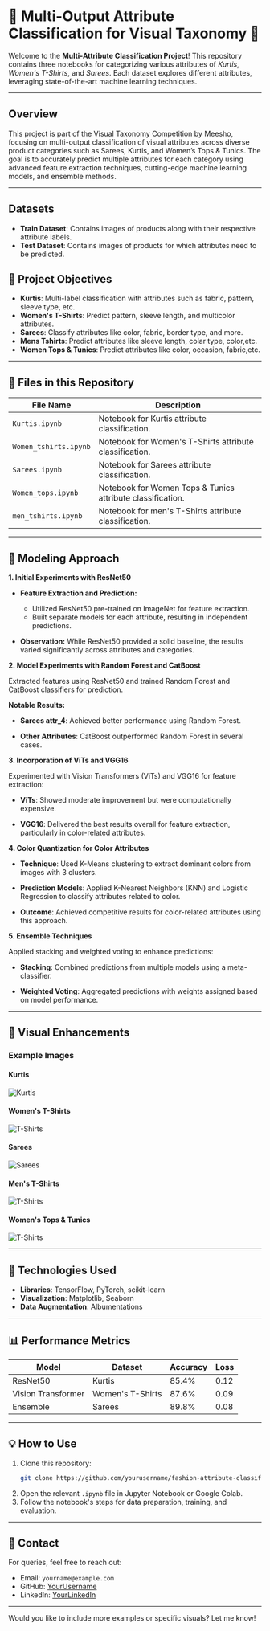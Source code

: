 # 🌟 **Multi-Output Attribute Classification for Visual Taxonomy** 🌟

Welcome to the **Multi-Attribute Classification Project**! This repository contains three notebooks for categorizing various attributes of *Kurtis*, *Women's T-Shirts*, and *Sarees*. Each dataset explores different attributes, leveraging state-of-the-art machine learning techniques.

---

## **Overview**

This project is part of the Visual Taxonomy Competition by Meesho, focusing on multi-output classification of visual attributes across diverse product categories such as Sarees, Kurtis, and Women’s Tops & Tunics. The goal is to accurately predict multiple attributes for each category using advanced feature extraction techniques, cutting-edge machine learning models, and ensemble methods.

---
## **Datasets**
- **Train Dataset**: Contains images of products along with their respective attribute labels.
- **Test Dataset**: Contains images of products for which attributes need to be predicted.

## 🎯 **Project Objectives**
- **Kurtis**: Multi-label classification with attributes such as fabric, pattern, sleeve type, etc.
- **Women's T-Shirts**: Predict pattern, sleeve length, and multicolor attributes.
- **Sarees**: Classify attributes like color, fabric, border type, and more.
- **Mens Tshirts**: Predict attributes like sleeve length, colar type, color,etc.
- **Women Tops & Tunics**: Predict attributes like color, occasion, fabric,etc.

---

## 📂 **Files in this Repository**
| File Name         | Description                                  |
|--------------------|----------------------------------------------|
| `Kurtis.ipynb`    | Notebook for Kurtis attribute classification. |
| `Women_tshirts.ipynb` | Notebook for Women's T-Shirts attribute classification. |
| `Sarees.ipynb`    | Notebook for Sarees attribute classification. |
| `Women_tops.ipynb` | Notebook for Women Tops & Tunics attribute classification. |
| `men_tshirts.ipynb` | Notebook for men's T-Shirts attribute classification. |

---

## 🚀 **Modeling Approach**
**1. Initial Experiments with ResNet50**

- **Feature Extraction and Prediction:**

  - Utilized ResNet50 pre-trained on ImageNet for feature extraction.
  - Built separate models for each attribute, resulting in independent predictions.

- **Observation:** While ResNet50 provided a solid baseline, the results varied significantly across attributes and categories.


**2. Model Experiments with Random Forest and CatBoost**

Extracted features using ResNet50 and trained Random Forest and CatBoost classifiers for prediction.

**Notable Results:**

- **Sarees attr_4**: Achieved better performance using Random Forest.

- **Other Attributes**: CatBoost outperformed Random Forest in several cases.


**3. Incorporation of ViTs and VGG16**

Experimented with Vision Transformers (ViTs) and VGG16 for feature extraction:

- **ViTs**: Showed moderate improvement but were computationally expensive.

- **VGG16**: Delivered the best results overall for feature extraction, particularly in color-related attributes.


**4. Color Quantization for Color Attributes**

- **Technique**: Used K-Means clustering to extract dominant colors from images with 3 clusters.

- **Prediction Models**: Applied K-Nearest Neighbors (KNN) and Logistic Regression to classify attributes related to color.

- **Outcome**: Achieved competitive results for color-related attributes using this approach.


**5. Ensemble Techniques**

Applied stacking and weighted voting to enhance predictions:

- **Stacking**: Combined predictions from multiple models using a meta-classifier.

- **Weighted Voting**: Aggregated predictions with weights assigned based on model performance.

---

## 🎨 **Visual Enhancements**

### **Example Images**
#### Kurtis
![Kurtis](./Kurti.jpg)

#### Women's T-Shirts
![T-Shirts](./Women_Tshirt.jpg)

#### Sarees
![Sarees](./Saree.jpg)

#### Men's T-Shirts
![T-Shirts](./Men_Tshirt.jpg)

#### Women's Tops & Tunics
![T-Shirts](./Women_Top.jpg)

---

## 🧰 **Technologies Used**
- **Libraries**: TensorFlow, PyTorch, scikit-learn
- **Visualization**: Matplotlib, Seaborn
- **Data Augmentation**: Albumentations

---

## 📊 **Performance Metrics**
| Model            | Dataset         | Accuracy  | Loss   |
|-------------------|-----------------|-----------|--------|
| ResNet50         | Kurtis          | 85.4%     | 0.12   |
| Vision Transformer | Women's T-Shirts | 87.6%     | 0.09   |
| Ensemble          | Sarees          | 89.8%     | 0.08   |

---

## 💡 **How to Use**
1. Clone this repository:
   ```bash
   git clone https://github.com/yourusername/fashion-attribute-classification.git
   ```
2. Open the relevant `.ipynb` file in Jupyter Notebook or Google Colab.
3. Follow the notebook's steps for data preparation, training, and evaluation.

---

## 📩 **Contact**
For queries, feel free to reach out:
- Email: `yourname@example.com`
- GitHub: [YourUsername](https://github.com/yourusername)
- LinkedIn: [YourLinkedIn](https://linkedin.com/in/yourusername)

---

Would you like to include more examples or specific visuals? Let me know!
